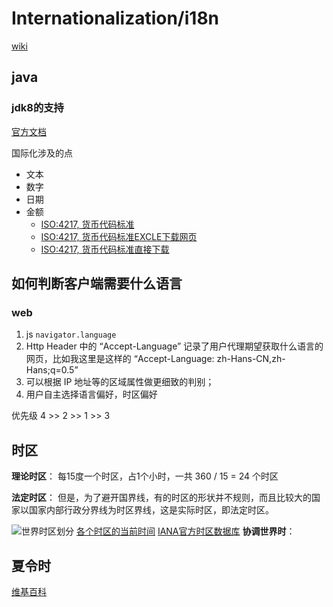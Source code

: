 # Internationalization/i18n

[wiki](https://en.wikipedia.org/wiki/Internationalization_and_localization )


## java

### jdk8的支持
[官方文档](https://docs.oracle.com/javase/8/docs/technotes/guides/intl/index.html )

国际化涉及的点
- 文本
- 数字
- 日期
- 金额
    - [ISO:4217, 货币代码标准](https://www.iban.com/currency-codes )
    - [ISO:4217, 货币代码标准EXCLE下载网页](https://www.six-group.com/en/products-services/financial-information/data-standards.html)
    - [ISO:4217, 货币代码标准直接下载](https://www.six-group.com/dam/download/financial-information/data-center/iso-currrency/lists/list-one.xls)

## 如何判断客户端需要什么语言

### web 

1. js `navigator.language`
1. Http Header 中的 “Accept-Language” 记录了用户代理期望获取什么语言的网页，比如我这里是这样的 “Accept-Language: zh-Hans-CN,zh-Hans;q=0.5”
1. 可以根据 IP 地址等的区域属性做更细致的判别；
1. 用户自主选择语言偏好，时区偏好


优先级
4 >> 2 >> 1 >> 3


## 时区

**理论时区**：
每15度一个时区，占1个小时，一共 360 / 15 = 24 个时区

**法定时区**：
但是，为了避开国界线，有的时区的形状并不规则，而且比较大的国家以国家内部行政分界线为时区界线，这是实际时区，即法定时区。

![世界时区划分](https://upload.wikimedia.org/wikipedia/commons/8/88/World_Time_Zones_Map.png)
[各个时区的当前时间](https://time.is)
[IANA官方时区数据库](https://www.iana.org/time-zones)
**协调世界时**：

## 夏令时

[维基百科](https://zh.wikipedia.org/wiki/%E5%A4%8F%E6%97%B6%E5%88%B6)



